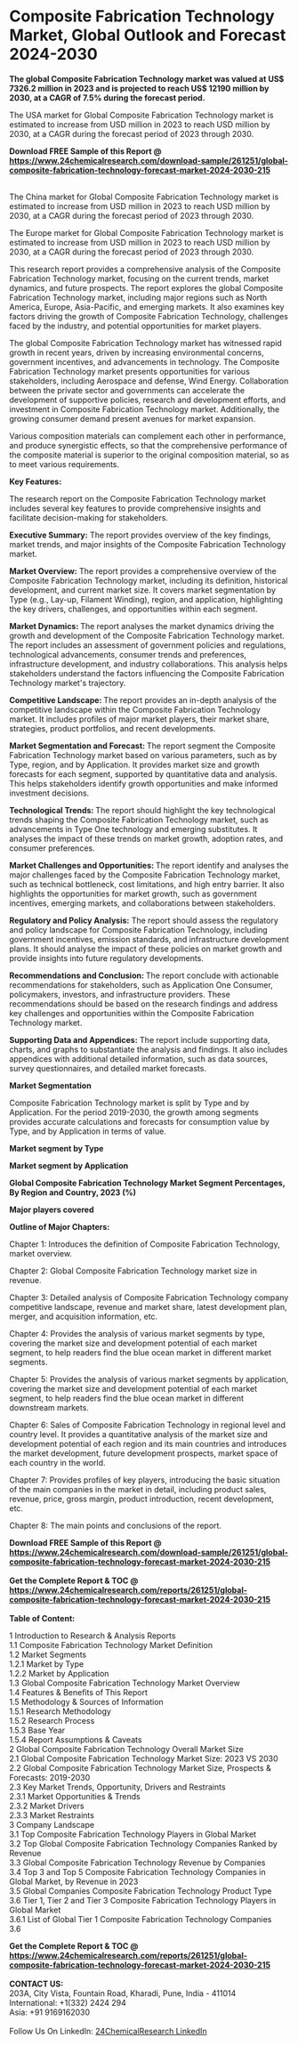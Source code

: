 <h1>Composite Fabrication Technology Market, Global Outlook and Forecast 2024-2030</h1><p><strong>The global Composite Fabrication Technology market was valued at US$ 7326.2 million in 2023 and is projected to reach US$ 12190 million by 2030, at a CAGR of 7.5% during the forecast period.</strong></p><p>
</p><p>The USA market for Global Composite Fabrication Technology market is estimated to increase from USD million in 2023 to reach USD million by 2030, at a CAGR during the forecast period of 2023 through 2030.</p><div><b>Download FREE Sample of this Report @ 
            <a href="https://www.24chemicalresearch.com/download-sample/261251/global-composite-fabrication-technology-forecast-market-2024-2030-215">
            https://www.24chemicalresearch.com/download-sample/261251/global-composite-fabrication-technology-forecast-market-2024-2030-215</a></b></div><br><p>
</p><p>The China market for Global Composite Fabrication Technology market is estimated to increase from USD million in 2023 to reach USD million by 2030, at a CAGR during the forecast period of 2023 through 2030.</p><p>
</p><p>The Europe market for Global Composite Fabrication Technology market is estimated to increase from USD million in 2023 to reach USD million by 2030, at a CAGR during the forecast period of 2023 through 2030.</p><p>
</p><p>This research report provides a comprehensive analysis of the Composite Fabrication Technology market, focusing on the current trends, market dynamics, and future prospects. The report explores the global Composite Fabrication Technology market, including major regions such as North America, Europe, Asia-Pacific, and emerging markets. It also examines key factors driving the growth of Composite Fabrication Technology, challenges faced by the industry, and potential opportunities for market players.</p><p>
</p><p>The global Composite Fabrication Technology market has witnessed rapid growth in recent years, driven by increasing environmental concerns, government incentives, and advancements in technology. The Composite Fabrication Technology market presents opportunities for various stakeholders, including Aerospace and defense, Wind Energy. Collaboration between the private sector and governments can accelerate the development of supportive policies, research and development efforts, and investment in Composite Fabrication Technology market. Additionally, the growing consumer demand present avenues for market expansion.</p><p>
Various composition materials can complement each other in performance, and produce synergistic effects, so that the comprehensive performance of the composite material is superior to the original composition material, so as to meet various requirements.</p><p>
<strong>Key Features:</strong></p><p>
The research report on the Composite Fabrication Technology market includes several key features to provide comprehensive insights and facilitate decision-making for stakeholders.</p><p>
<strong>Executive Summary:</strong> The report provides overview of the key findings, market trends, and major insights of the Composite Fabrication Technology market.</p><p>
<strong>Market Overview:</strong> The report provides a comprehensive overview of the Composite Fabrication Technology market, including its definition, historical development, and current market size. It covers market segmentation by Type (e.g., Lay-up, Filament Winding), region, and application, highlighting the key drivers, challenges, and opportunities within each segment.</p><p>
<strong>Market Dynamics: </strong>The report analyses the market dynamics driving the growth and development of the Composite Fabrication Technology market. The report includes an assessment of government policies and regulations, technological advancements, consumer trends and preferences, infrastructure development, and industry collaborations. This analysis helps stakeholders understand the factors influencing the Composite Fabrication Technology market's trajectory.</p><p>
<strong>Competitive Landscape: </strong>The report provides an in-depth analysis of the competitive landscape within the Composite Fabrication Technology market. It includes profiles of major market players, their market share, strategies, product portfolios, and recent developments.</p><p>
<strong>Market Segmentation and Forecast: </strong>The report segment the Composite Fabrication Technology market based on various parameters, such as by Type, region, and by Application. It provides market size and growth forecasts for each segment, supported by quantitative data and analysis. This helps stakeholders identify growth opportunities and make informed investment decisions.</p><p>
<strong>Technological Trends: </strong>The report should highlight the key technological trends shaping the Composite Fabrication Technology market, such as advancements in Type One technology and emerging substitutes. It analyses the impact of these trends on market growth, adoption rates, and consumer preferences.</p><p>
<strong>Market Challenges and Opportunities: </strong>The report identify and analyses the major challenges faced by the Composite Fabrication Technology market, such as technical bottleneck, cost limitations, and high entry barrier. It also highlights the opportunities for market growth, such as government incentives, emerging markets, and collaborations between stakeholders.</p><p>
<strong>Regulatory and Policy Analysis:</strong> The report should assess the regulatory and policy landscape for Composite Fabrication Technology, including government incentives, emission standards, and infrastructure development plans. It should analyse the impact of these policies on market growth and provide insights into future regulatory developments.</p><p>
<strong>Recommendations and Conclusion: </strong>The report conclude with actionable recommendations for stakeholders, such as Application One Consumer, policymakers, investors, and infrastructure providers. These recommendations should be based on the research findings and address key challenges and opportunities within the Composite Fabrication Technology market.</p><p>
<strong>Supporting Data and Appendices:</strong> The report include supporting data, charts, and graphs to substantiate the analysis and findings. It also includes appendices with additional detailed information, such as data sources, survey questionnaires, and detailed market forecasts.</p><p>
<strong>Market Segmentation</strong></p><p>
Composite Fabrication Technology market is split by Type and by Application. For the period 2019-2030, the growth among segments provides accurate calculations and forecasts for consumption value by Type, and by Application in terms of value.</p><p>
<strong>Market segment by Type</strong></p><p>
</p><p>
</p><p><strong>Market segment by Application</strong></p><p>
</p><p>
</p><p><strong>Global Composite Fabrication Technology Market Segment Percentages, By Region and Country, 2023 (%)</strong></p><p>
</p><p>
</p><p></p><p>
<strong>Major players covered</strong></p><p>
</p><p>
</p><p><strong>Outline of Major Chapters:</strong></p><p>
Chapter 1: Introduces the definition of Composite Fabrication Technology, market overview.</p><p>
Chapter 2: Global Composite Fabrication Technology market size in revenue.</p><p>
Chapter 3: Detailed analysis of Composite Fabrication Technology company competitive landscape, revenue and market share, latest development plan, merger, and acquisition information, etc.</p><p>
Chapter 4: Provides the analysis of various market segments by type, covering the market size and development potential of each market segment, to help readers find the blue ocean market in different market segments.</p><p>
Chapter 5: Provides the analysis of various market segments by application, covering the market size and development potential of each market segment, to help readers find the blue ocean market in different downstream markets.</p><p>
Chapter 6: Sales of Composite Fabrication Technology in regional level and country level. It provides a quantitative analysis of the market size and development potential of each region and its main countries and introduces the market development, future development prospects, market space of each country in the world.</p><p>
Chapter 7: Provides profiles of key players, introducing the basic situation of the main companies in the market in detail, including product sales, revenue, price, gross margin, product introduction, recent development, etc.</p><p>
Chapter 8: The main points and conclusions of the report.</p><div><b>Download FREE Sample of this Report @ 
            <a href="https://www.24chemicalresearch.com/download-sample/261251/global-composite-fabrication-technology-forecast-market-2024-2030-215">
            https://www.24chemicalresearch.com/download-sample/261251/global-composite-fabrication-technology-forecast-market-2024-2030-215</a></b></div><br><div><b>Get the Complete Report & TOC @ 
            <a href="https://www.24chemicalresearch.com/reports/261251/global-composite-fabrication-technology-forecast-market-2024-2030-215">
            https://www.24chemicalresearch.com/reports/261251/global-composite-fabrication-technology-forecast-market-2024-2030-215</a></b></div><br>
            <b>Table of Content:</b><p>1 Introduction to Research & Analysis Reports<br />
    1.1 Composite Fabrication Technology Market Definition<br />
    1.2 Market Segments<br />
        1.2.1 Market by Type<br />
        1.2.2 Market by Application<br />
    1.3 Global Composite Fabrication Technology Market Overview<br />
    1.4 Features & Benefits of This Report<br />
    1.5 Methodology & Sources of Information<br />
        1.5.1 Research Methodology<br />
        1.5.2 Research Process<br />
        1.5.3 Base Year<br />
        1.5.4 Report Assumptions & Caveats<br />
2 Global Composite Fabrication Technology Overall Market Size<br />
    2.1 Global Composite Fabrication Technology Market Size: 2023 VS 2030<br />
    2.2 Global Composite Fabrication Technology Market Size, Prospects & Forecasts: 2019-2030<br />
    2.3 Key Market Trends, Opportunity, Drivers and Restraints<br />
        2.3.1 Market Opportunities & Trends<br />
        2.3.2 Market Drivers<br />
        2.3.3 Market Restraints<br />
3 Company Landscape<br />
    3.1 Top Composite Fabrication Technology Players in Global Market<br />
    3.2 Top Global Composite Fabrication Technology Companies Ranked by Revenue<br />
    3.3 Global Composite Fabrication Technology Revenue by Companies<br />
    3.4 Top 3 and Top 5 Composite Fabrication Technology Companies in Global Market, by Revenue in 2023<br />
    3.5 Global Companies Composite Fabrication Technology Product Type<br />
    3.6 Tier 1, Tier 2 and Tier 3 Composite Fabrication Technology Players in Global Market<br />
        3.6.1 List of Global Tier 1 Composite Fabrication Technology Companies<br />
        3.6</p><div><b>Get the Complete Report & TOC @ 
            <a href="https://www.24chemicalresearch.com/reports/261251/global-composite-fabrication-technology-forecast-market-2024-2030-215">
            https://www.24chemicalresearch.com/reports/261251/global-composite-fabrication-technology-forecast-market-2024-2030-215</a></b></div><br><b>CONTACT US:</b><br>
            203A, City Vista, Fountain Road, Kharadi, Pune, India - 411014<br>
            International: +1(332) 2424 294<br>
            Asia: +91 9169162030 <br><br>
            Follow Us On LinkedIn: <a href="https://www.linkedin.com/company/24chemicalresearch/">24ChemicalResearch LinkedIn</a>